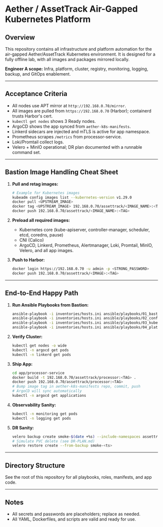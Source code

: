 # Aether / AssetTrack Air-Gapped Kubernetes Platform

## Overview

This repository contains all infrastructure and platform automation for the air-gapped Aether/AssetTrack Kubernetes environment. It is designed for a fully offline lab, with all images and packages mirrored locally.

**Engineer A scope:** Infra, platform, cluster, registry, monitoring, logging, backup, and GitOps enablement.

---

## Acceptance Criteria

- All nodes use APT mirror at `http://192.168.0.70/mirror`.
- All images are pulled from `https://192.168.0.70` (Harbor); containerd trusts Harbor's cert.
- `kubectl get nodes` shows 3 Ready nodes.
- ArgoCD shows the app synced from `aether-k8s-manifests`.
- Linkerd sidecars are injected and mTLS is active for app namespace.
- Prometheus scrapes `/metrics` from processor-service.
- Loki/Promtail collect logs.
- Velero + MinIO operational; DR plan documented with a runnable command set.

---

## Bastion Image Handling Cheat Sheet

1. **Pull and retag images:**
   ```bash
   # Example for Kubernetes images
   kubeadm config images list --kubernetes-version v1.29.0
   docker pull <UPSTREAM_IMAGE>
   docker tag <UPSTREAM_IMAGE> 192.168.0.70/assettrack/<IMAGE_NAME>:<TAG>
   docker push 192.168.0.70/assettrack/<IMAGE_NAME>:<TAG>
   ```

2. **Preload all required images:**
   - Kubernetes core (kube-apiserver, controller-manager, scheduler, etcd, coredns, pause)
   - CNI (Calico)
   - ArgoCD, Linkerd, Prometheus, Alertmanager, Loki, Promtail, MinIO, Velero, and all app images.

3. **Push to Harbor:**
   ```bash
   docker login https://192.168.0.70 -u admin -p <STRONG_PASSWORD>
   docker push 192.168.0.70/assettrack/<IMAGE>:<TAG>
   ```

---

## End-to-End Happy Path

1. **Run Ansible Playbooks from Bastion:**
   ```bash
   ansible-playbook -i inventories/hosts.ini ansible/playbooks/01_bastion_prep.yml
   ansible-playbook -i inventories/hosts.ini ansible/playbooks/02_configure_nodes.yml
   ansible-playbook -i inventories/hosts.ini ansible/playbooks/03_kubeadm_cluster.yml
   ansible-playbook -i inventories/hosts.ini ansible/playbooks/04_platform_tools.yml
   ```

2. **Verify Cluster:**
   ```bash
   kubectl get nodes -o wide
   kubectl -n argocd get pods
   kubectl -n linkerd get pods
   ```

3. **Ship App:**
   ```bash
   cd app/processor-service
   docker build -t 192.168.0.70/assettrack/processor:<TAG> .
   docker push 192.168.0.70/assettrack/processor:<TAG>
   # Bump image tag in aether-k8s-manifests repo, commit, push
   # ArgoCD will sync automatically
   kubectl -n argocd get applications
   ```

4. **Observability Sanity:**
   ```bash
   kubectl -n monitoring get pods
   kubectl -n logging get pods
   ```

5. **DR Sanity:**
   ```bash
   velero backup create smoke-$(date +%s) --include-namespaces assettrack
   # Simulate PVC delete (see DR-PLAN.md)
   velero restore create --from-backup smoke-<ts>
   ```

---

## Directory Structure

See the root of this repository for all playbooks, roles, manifests, and app code.

---

## Notes

- All secrets and passwords are placeholders; replace as needed.
- All YAML, Dockerfiles, and scripts are valid and ready for use.
